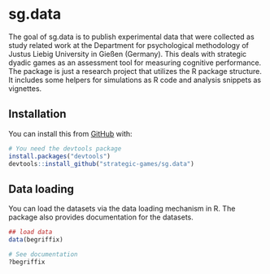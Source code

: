 # sg.data
The goal of sg.data is to publish experimental data that were collected as study related work at the Department for psychological methodology of Justus Liebig University in Gießen (Germany). This deals with strategic dyadic games as an assessment tool for measuring cognitive performance. The package is just a research project that utilizes the R package structure. It includes some helpers for simulations as R code and analysis snippets as vignettes.

## Installation
You can install this from [GitHub](https://github.com/) with:

``` r
# You need the devtools package
install.packages("devtools")
devtools::install_github("strategic-games/sg.data")
```

## Data loading

You can load the datasets via the data loading mechanism in R. The package also provides documentation for the datasets.

``` r
## load data
data(begriffix)

# See documentation
?begriffix
```

